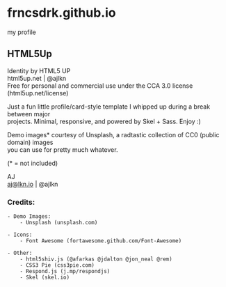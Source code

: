 # frncsdrk.github.io
my profile

## HTML5Up
Identity by HTML5 UP  
html5up.net | @ajlkn  
Free for personal and commercial use under the CCA 3.0 license (html5up.net/license)  


Just a fun little profile/card-style template I whipped up during a break between major  
projects. Minimal, responsive, and powered by Skel + Sass. Enjoy :)  

Demo images* courtesy of Unsplash, a radtastic collection of CC0 (public domain) images  
you can use for pretty much whatever.  

(* = not included)  

AJ  
aj@lkn.io | @ajlkn  


### Credits:

    - Demo Images:
        - Unsplash (unsplash.com)

    - Icons:
        - Font Awesome (fortawesome.github.com/Font-Awesome)

    - Other:
        - html5shiv.js (@afarkas @jdalton @jon_neal @rem)
        - CSS3 Pie (css3pie.com)
        - Respond.js (j.mp/respondjs)
        - Skel (skel.io)
